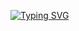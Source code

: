 [![Typing SVG](https://readme-typing-svg.herokuapp.com?color=%2336BCF7&lines=Julia+Mekhtieva)](https://git.io/typing-svg)
